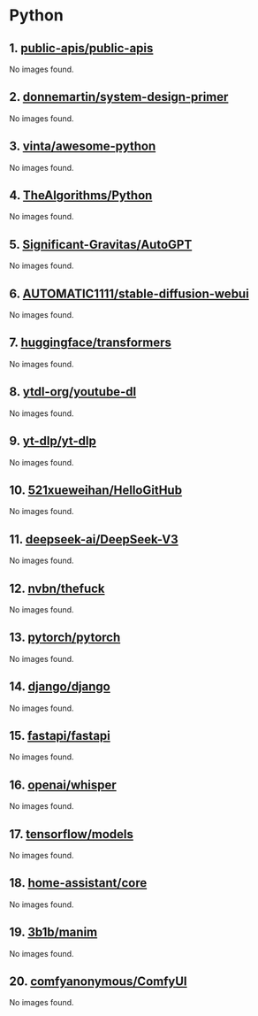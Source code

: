 <!-- 这是由脚本自动生成的文件，请勿直接修改此文件！ -->

# Python

## 1. [public-apis/public-apis](https://github.com/public-apis/public-apis)

No images found.

## 2. [donnemartin/system-design-primer](https://github.com/donnemartin/system-design-primer)

No images found.

## 3. [vinta/awesome-python](https://github.com/vinta/awesome-python)

No images found.

## 4. [TheAlgorithms/Python](https://github.com/TheAlgorithms/Python)

No images found.

## 5. [Significant-Gravitas/AutoGPT](https://github.com/Significant-Gravitas/AutoGPT)

No images found.

## 6. [AUTOMATIC1111/stable-diffusion-webui](https://github.com/AUTOMATIC1111/stable-diffusion-webui)

No images found.

## 7. [huggingface/transformers](https://github.com/huggingface/transformers)

No images found.

## 8. [ytdl-org/youtube-dl](https://github.com/ytdl-org/youtube-dl)

No images found.

## 9. [yt-dlp/yt-dlp](https://github.com/yt-dlp/yt-dlp)

No images found.

## 10. [521xueweihan/HelloGitHub](https://github.com/521xueweihan/HelloGitHub)

No images found.

## 11. [deepseek-ai/DeepSeek-V3](https://github.com/deepseek-ai/DeepSeek-V3)

No images found.

## 12. [nvbn/thefuck](https://github.com/nvbn/thefuck)

No images found.

## 13. [pytorch/pytorch](https://github.com/pytorch/pytorch)

No images found.

## 14. [django/django](https://github.com/django/django)

No images found.

## 15. [fastapi/fastapi](https://github.com/fastapi/fastapi)

No images found.

## 16. [openai/whisper](https://github.com/openai/whisper)

No images found.

## 17. [tensorflow/models](https://github.com/tensorflow/models)

No images found.

## 18. [home-assistant/core](https://github.com/home-assistant/core)

No images found.

## 19. [3b1b/manim](https://github.com/3b1b/manim)

No images found.

## 20. [comfyanonymous/ComfyUI](https://github.com/comfyanonymous/ComfyUI)

No images found.

